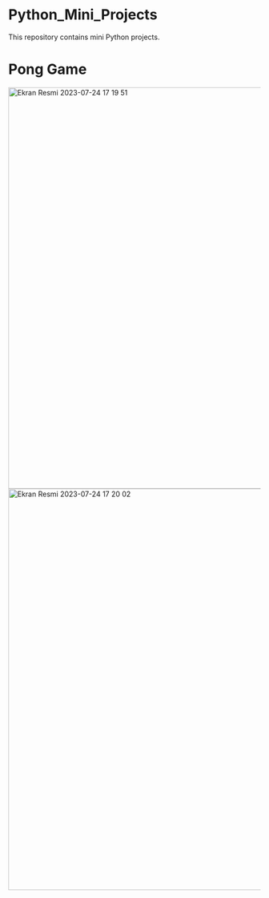 # Python_Mini_Projects
This repository contains mini Python projects.


# Pong Game
<img width="801" alt="Ekran Resmi 2023-07-24 17 19 51" src="https://github.com/MetinKagit/Python_Mini_Projects/assets/76729066/d4bf15d1-d6f1-411e-b288-a590cbcf1bdb">
<img width="801" alt="Ekran Resmi 2023-07-24 17 20 02" src="https://github.com/MetinKagit/Python_Mini_Projects/assets/76729066/6bcb5c5a-512a-4d67-b8df-7bd2dfdf50a3">
